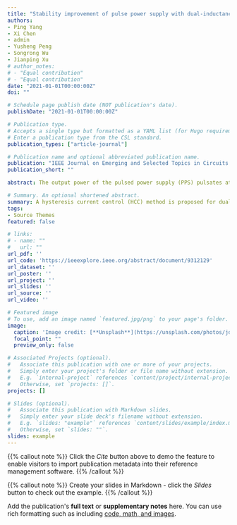 ```yaml
---
title: "Stability improvement of pulse power supply with dual-inductance active storage unit using hysteresis current control"
authors:
- Ping Yang
- Xi Chen
- admin
- Yusheng Peng
- Songrong Wu
- Jianping Xu
# author_notes:
# - "Equal contribution"
# - "Equal contribution"
date: "2021-01-01T00:00:00Z"
doi: ""

# Schedule page publish date (NOT publication's date).
publishDate: "2021-01-01T00:00:00Z"

# Publication type.
# Accepts a single type but formatted as a YAML list (for Hugo requirements).
# Enter a publication type from the CSL standard.
publication_types: ["article-journal"]

# Publication name and optional abbreviated publication name.
publication: "IEEE Journal on Emerging and Selected Topics in Circuits and Systems"
publication_short: ""

abstract: The output power of the pulsed power supply (PPS) pulsates at the pulse repetition frequency (PRF) of pulse load. The pulsating power will result in a large bus voltage ripple. To balance the instantaneous power difference, a single or dual-inductance active storage unit (ASU) is usually connected in parallel with the output terminal of the PPS. Poor compensating current tracking accuracy of ASU will lead to the output current of PPS suffered from serious current spikes, which affects the stability of the bus voltage. A hysteresis current control (HCC) is proposed to achieve an excellent pulse current compensation performance. Compared with the current mode control (CMC), the small-signal modeling of dual-inductance with HCC is established to illustrate good compensation performance. Besides, a valley voltage loop is introduced to regulate the storage capacitor voltage in dual-inductance ASU to reduce the power loss at any pulse duty cycle. An experimental prototype is built to verify the spikes in output current can be eliminated effectively, the bus voltage keeps smooth and stable, and the output capacitor of the per-stage DC/DC converter is reduced significantly.

# Summary. An optional shortened abstract.
summary: A hysteresis current control (HCC) method is proposed for dual-inductance active storage units (ASUs) to eliminate current spikes, stabilize bus voltage, and reduce power loss in pulsed power supplies.
tags:
- Source Themes
featured: false

# links:
# - name: ""
#   url: ""
url_pdf: ''
url_code: 'https://ieeexplore.ieee.org/abstract/document/9312129'
url_dataset: ''
url_poster: ''
url_project: ''
url_slides: ''
url_source: ''
url_video: ''

# Featured image
# To use, add an image named `featured.jpg/png` to your page's folder. 
image:
  caption: 'Image credit: [**Unsplash**](https://unsplash.com/photos/jdD8gXaTZsc)'
  focal_point: ""
  preview_only: false

# Associated Projects (optional).
#   Associate this publication with one or more of your projects.
#   Simply enter your project's folder or file name without extension.
#   E.g. `internal-project` references `content/project/internal-project/index.md`.
#   Otherwise, set `projects: []`.
projects: []

# Slides (optional).
#   Associate this publication with Markdown slides.
#   Simply enter your slide deck's filename without extension.
#   E.g. `slides: "example"` references `content/slides/example/index.md`.
#   Otherwise, set `slides: ""`.
slides: example
---
```


{{% callout note %}}
Click the *Cite* button above to demo the feature to enable visitors to import publication metadata into their reference management software.
{{% /callout %}}

{{% callout note %}}
Create your slides in Markdown - click the *Slides* button to check out the example.
{{% /callout %}}

Add the publication's **full text** or **supplementary notes** here. You can use rich formatting such as including [code, math, and images](https://docs.hugoblox.com/content/writing-markdown-latex/).
